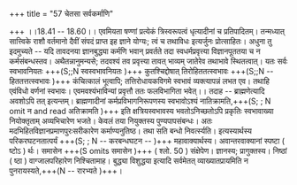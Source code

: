 +++
title = "57 चेतसा सर्वकर्माणि"

+++
।।18.41 -- 18.60।। एवमियता षण्णां प्रत्येकं त्रिस्वरूपत्वं धृत्यादीनां च
प्रतिपादितम्। तन्मध्यात् सात्त्विके राशौ वर्तमानो दैवीं संपदं प्राप्त इह
ज्ञाने योग्यः; त्वं च तथाविधः इत्यर्जुनः प्रोत्साहितः। अधुना तु इदमुच्यते
-- यदि तावदनया ज्ञानबुद्ध्या कर्मणि भवान् प्रवर्तते तदा
स्वधर्मप्रवृत्त्या विज्ञानपूततया च न कर्मसंबन्धस्तव। अथैतन्नानुमन्यसे;
तदवश्यं तव प्रवृत्त्या तावत् भाव्यम् जातेरेव तथाभावे स्थितत्वात्। यतः
सर्वः स्वभावनियतः +++(S;;N स्वस्वभावनियतः )+++ कुतश्चिद्दोषात्
तिरोहिततत्स्वभावः +++(S;;N -- हिततत्तत्स्वभावः )+++ कंचित्कालं भूत्वापि;
तत्तिरोधायकविगमे स्वभावं व्यक्त्यापन्नं लभत एव। तथाहि एवंविधो वर्णनां
स्वभावः। एवमवश्यंभाविन्यां प्रवृत्तौ ततः फलविभागिता भवेत्।। तदाह --
ब्राह्मणेत्यादि अवशोऽपि तत् इत्यन्तम्। ब्राह्मणादीनां
कर्मप्रविभागनिरूपणस्य स्वभावोऽश्यं नातिक्रामति,+++(S; ; N omit न and read
अतिक्रामति )+++ इति क्षत्रियस्वभावस्य भवतोऽनिच्छतोऽपि प्रकृतिः स्वभावाख्या
नियोक्तृताम् अव्यभिचारेण भजते। केवलं तया नियुक्तस्य पुण्यपापसंबन्धः। अतः
मदभिहितविज्ञानप्रमाणपुरःसरीकारेण कर्माण्यनुतिष्ठ। तथा सति बन्धो
निवर्त्स्यति। इत्यस्यार्थस्य परिकरघटनतात्पर्यं +++(S; ; N -- करबन्धघटन --
)+++ महावाक्यार्थस्य। अवान्तरवाक्यानां स्पष्टा ( ष्टोऽ ) र्थः। समासेन +++(S
omits समासेन )+++ ( श्लो. 50 ) संक्षेपेण। ज्ञानस्य; प्रागुक्तस्य। निष्ठां (
ष्ठा ) वाग्जालपरिहारेण निश्चितामाह। बुद्ध्या विशुद्धया इत्यादि सर्वमेतत्
व्याख्यातप्रायमिति न पुनरायस्यते,+++(N -- रारभ्यते )+++।
